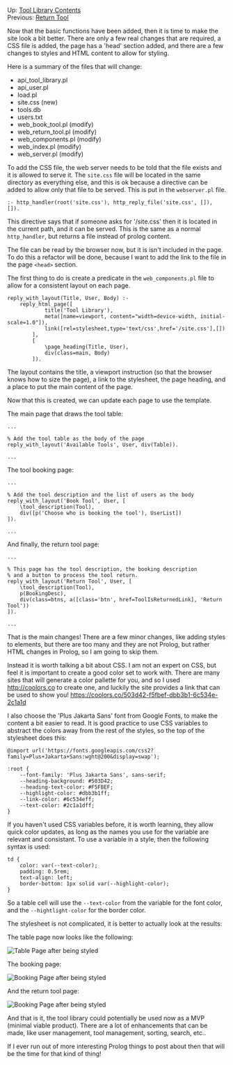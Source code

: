 Up: [Tool Library Contents](/content/tool_library)<br />
Previous: [Return Tool](/content/tool_library/return_tool)

Now that the basic functions have been added, then it is time to make the site look a bit better. There are only a few real changes that are required, a CSS file is added, the page has a 'head' section added, and there are a few changes to styles and HTML content to allow for styling. 

Here is a summary of the files that will change:

- api_tool_library.pl
- api_user.pl
- load.pl
- site.css (new)
- tools.db
- users.txt
- web_book_tool.pl (modify)
- web_return_tool.pl (modify)
- web_components.pl (modify)
- web_index.pl (modify)
- web_server.pl (modify)

To add the CSS file, the web server needs to be told that the file exists and it is allowed to serve it. The ``site.css`` file will be located in the same directory as everything else, and this is ok because a directive can be added to allow only that file to be served. This is put in the ``webserver.pl`` file. 

    :- http_handler(root('site.css'), http_reply_file('site.css', []), []).

This directive says that if someone asks for '/site.css' then it is located in the current path, and it can be served. This is the same as a normal ``http_handler``, but returns a file instead of prolog content. 

The file can be read by the browser now, but it is isn't included in the page. To do this a refactor will be done, because I want to add the link to the file in the page ``<head>`` section. 

The first thing to do is create a predicate in the ``web_components.pl`` file to allow for a consistent layout on each page. 

    reply_with_layout(Title, User, Body) :-
        reply_html_page([
                title('Tool Library'),
                meta([name=viewport, content="width=device-width, initial-scale=1.0"]),
                link([rel=stylesheet,type='text/css',href='/site.css'],[])
            ],
            [
                \page_heading(Title, User), 
                div(class=main, Body)
            ]).

The layout contains the title, a viewport instruction (so that the browser knows how to size the page), a link to the stylesheet, the page heading, and a place to put the main content of the page. 

Now that this is created, we can update each page to use the template. 

The main page that draws the tool table:

    ...
    
    % Add the tool table as the body of the page
    reply_with_layout('Available Tools', User, div(Table)).

    ...

The tool booking page:

    ...

    % Add the tool description and the list of users as the body
    reply_with_layout('Book Tool', User, [
        \tool_description(Tool),
        div([p('Choose who is booking the tool'), UserList])    
    ]).

    ...

And finally, the return tool page:

    ...

    % This page has the tool description, the booking description 
    % and a button to process the tool return. 
    reply_with_layout('Return Tool', User, [
        \tool_description(Tool), 
        p(BookingDesc),
        div(class=btns, a([class='btn', href=ToolIsReturnedLink], 'Return Tool'))
    ]).

    ...

That is the main changes! There are a few minor changes, like adding styles to elements, but there are too many and they are not Prolog, but rather HTML changes in Prolog, so I am going to skip them. 

Instead it is worth talking a bit about CSS. I am not an expert on CSS, but feel it is important to create a good color set to work with. There are many sites that will generate a color pallette for you, and so I used http://coolors.co to create one, and luckily the site provides a link that can be used to show you! https://coolors.co/503d42-f5fbef-dbb3b1-6c534e-2c1a1d

I also choose the 'Plus Jakarta Sans' font from Google Fonts, to make the content a bit easier to read. It is good practice to use CSS variables to abstract the colors away from the rest of the styles, so the top of the stylesheet does this: 

    @import url('https://fonts.googleapis.com/css2?family=Plus+Jakarta+Sans:wght@200&display=swap');

    :root {
        --font-family: 'Plus Jakarta Sans', sans-serif; 
        --heading-background: #503D42;
        --heading-text-color: #F5FBEF;
        --highlight-color: #dbb3b1ff;
        --link-color: #6c534eff;
        --text-color: #2c1a1dff;
    }

If you haven't used CSS variables before, it is worth learning, they allow quick color updates, as long as the names you use for the variable are relevant and consistant. To use a variable in a style, then the following syntax is used: 

    td {
        color: var(--text-color);
        padding: 0.5rem;
        text-align: left;
        border-bottom: 1px solid var(--highlight-color);
    }

So a table cell will use the ``--text-color`` from the variable for the font color, and the ``--hightlight-color`` for the border color.

The stylesheet is not complicated, it is better to actually look at the results: 

The table page now looks like the following: 

![Table Page after being styled](/images/tool_library_styled_table2.PNG)

The booking page: 

![Booking Page after being styled](/images/tool_library_styled_book.PNG)

And the return tool page: 

![Booking Page after being styled](/images/tool_library_styled_return.PNG)

And that is it, the tool library could potentially be used now as a MVP (minimal viable product). There are a lot of enhancements that can be made, like user management, tool management, sorting, search, etc.. 

If I ever run out of more interesting Prolog things to post about then that will be the time for that kind of thing! 